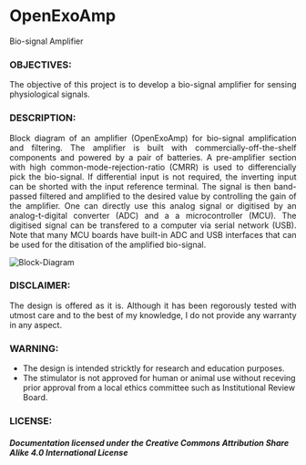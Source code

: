 # OpenExoAmp
Bio-signal Amplifier

### OBJECTIVES:
<P align="justify"> The objective of this project is to develop a bio-signal amplifier for sensing physiological signals.

### DESCRIPTION:
<P align="justify"> Block diagram of an amplifier (OpenExoAmp) for bio-signal amplification and filtering. The amplifier is built with commercially-off-the-shelf components and powered by a pair of batteries. A pre-amplifier section with high common-mode-rejection-ratio (CMRR) is used to differencially pick the bio-signal. If differential input is not required, the inverting input can be shorted with the input reference terminal. The signal is then band-passed filtered and amplified to the desired value by controlling the gain of the amplifier. One can directly use this analog signal or digitised by an analog-t-digital converter (ADC) and a a microcontroller (MCU). The digitised signal can be transfered to a computer via serial network (USB). Note that many MCU boards have built-in ADC and USB interfaces that can be used for the ditisation of the amplified bio-signal. 

![Block-Diagram](https://github.com/RehabExo/OpenExoAmp/blob/main/BlockDiagram.png)

### DISCLAIMER:
<P align="justify"> The design is offered as it is. Although it has been regorously tested with utmost care and to the best of my knowledge, I do not provide any warranty in any aspect.

### WARNING:
- The design is intended stricktly for research and education purposes.
- The stimulator is not approved for human or animal use without receving prior approval from a local ethics committee such as Institutional Review Board.

### LICENSE:
##### Documentation licensed under the Creative Commons Attribution Share Alike 4.0 International License
